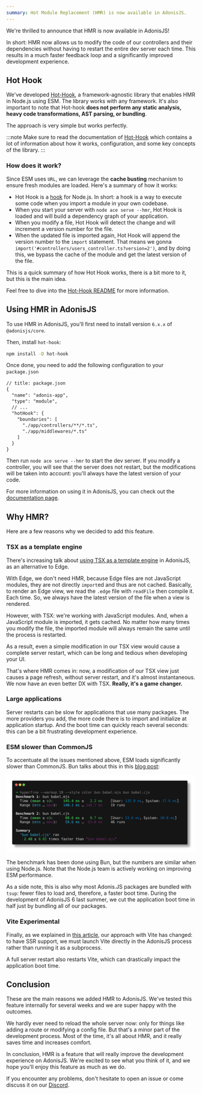 ```yaml
---
summary: Hot Module Replacement (HMR) is now available in AdonisJS.
---
```


We're thrilled to announce that HMR is now available in AdonisJS!

In short: HMR now allows us to modify the code of our controllers and their dependencies without having to restart the entire dev server each time. This results in a much faster feedback loop and a significantly improved development experience.

## Hot Hook

We've developed [Hot-Hook](https://github.com/Julien-R44/hot-hook), a framework-agnostic library that enables HMR in Node.js using ESM. The library works with any framework. It's also important to note that Hot-hook **does not perform any static analysis, heavy code transformations, AST parsing, or bundling**.

The approach is very simple but works perfectly. 

:::note
Make sure to read the documentation of [Hot-Hook](https://github.com/Julien-R44/hot-hook) which contains a lot of information about how it works, configuration, and some key concepts of the library.
:::

### How does it work?

Since ESM uses `URL`, we can leverage the **cache busting** mechanism to ensure fresh modules are loaded. Here's a summary of how it works: 

- Hot Hook is a [hook](https://nodejs.org/api/module.html#customization-hooks) for Node.js. In short: a hook is a way to execute some code when you import a module in your own codebase.
- When you start your server with `node ace serve --hmr`, Hot Hook is loaded and will build a dependency graph of your application.
- When you modify a file, Hot Hook will detect the change and will increment a version number for the file.
- When the updated file is imported again, Hot Hook will append the version number to the `import` statement. That means we gonna `import('#controllers/users_controller.ts?version=2')`, and by doing this, we bypass the cache of the module and get the latest version of the file.

This is a quick summary of how Hot Hook works, there is a bit more to it, but this is the main idea.

Feel free to dive into the [Hot-Hook README](https://github.com/Julien-R44/hot-hook) for more information.

## Using HMR in AdonisJS

To use HMR in AdonisJS, you'll first need to install version `6.x.x` of `@adonisjs/core`.

Then, install `hot-hook`:

```bash
npm install -D hot-hook
```

Once done, you need to add the following configuration to your `package.json`

```jsonc
// title: package.json
{
  "name": "adonis-app",
  "type": "module",
  // ...
  "hotHook": {
    "boundaries": [
      "./app/controllers/**/*.ts",
      "./app/middlewares/*.ts"
    ]
  }
}
```

Then run `node ace serve --hmr` to start the dev server. If you modify a controller, you will see that the server does not restart, but the modifications will be taken into account: you'll always have the latest version of your code.

For more information on using it in AdonisJS, you can check out the [documentation page](https://docs.adonisjs.com/hot-module-reloading).

## Why HMR?

Here are a few reasons why we decided to add this feature.

### TSX as a template engine

There's increasing talk about [using TSX as a template engine](https://adonisjs.com/blog/use-tsx-for-your-template-engine) in AdonisJS, as an alternative to Edge.

With Edge, we don't need HMR, because Edge files are not JavaScript modules, they are not directly `import`ed and thus are not cached. Basically, to render an Edge view, we read the `.edge` file with `readFile` then compile it. Each time. So, we always have the latest version of the file when a view is rendered.

However, with TSX: we're working with JavaScript modules. And, when a JavaScript module is imported, it gets cached. No matter how many times you modify the file, the imported module will always remain the same until the process is restarted.

As a result, even a simple modification in our TSX view would cause a complete server restart, which can be long and tedious when developing your UI.

That's where HMR comes in: now, a modification of our TSX view just causes a page refresh, without server restart, and it's almost instantaneous. We now have an even better DX with TSX. **Really, it's a game changer.**

### Large applications

Server restarts can be slow for applications that use many packages. The more providers you add, the more code there is to import and initialize at application startup. And the boot time can quickly reach several seconds: this can be a bit frustrating development experience.

### ESM slower than CommonJS

To accentuate all the issues mentioned above, ESM loads significantly slower than CommonJS. Bun talks about this in this [blog post](https://bun.sh/blog/commonjs-is-not-going-away#the-case-for-commonjs):

![esm-vs-cjs](./cjs-vs-esm.png)

The benchmark has been done using Bun, but the numbers are similar when using Node.js. Note that the Node.js team is actively working on improving ESM performance.

As a side note, this is also why most Adonis.JS packages are bundled with `tsup`: fewer files to load and, therefore, a faster boot time. During the development of AdonisJS 6 last summer, we cut the application boot time in half just by bundling all of our packages.

### Vite Experimental

Finally, as we explained in [this article](https://adonisjs.com/blog/future-plans-for-adonisjs-6#current-implementation), our approach with Vite has changed: to have SSR support, we must launch Vite directly in the AdonisJS process rather than running it as a subprocess. 

A full server restart also restarts Vite, which can drastically impact the application boot time.

## Conclusion

These are the main reasons we added HMR to AdonisJS. We've tested this feature internally for several weeks and we are super happy with the outcomes.

We hardly ever need to reload the whole server now: only for things like adding a route or modifying a config file. But that's a minor part of the development process. Most of the time, it's all about HMR, and it really saves time and increases comfort.

In conclusion, HMR is a feature that will really improve the development experience on AdonisJS. We're excited to see what you think of it, and we hope you'll enjoy this feature as much as we do.

If you encounter any problems, don't hesitate to open an issue or come discuss it on our [Discord](https://discord.gg/vDcEjq6).
